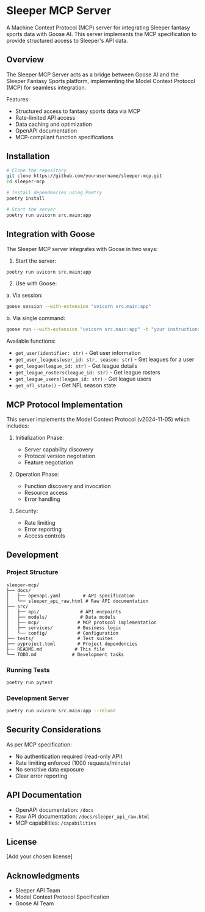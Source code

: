 # Sleeper MCP Server

A Machine Context Protocol (MCP) server for integrating Sleeper fantasy sports data with Goose AI. This server implements the MCP specification to provide structured access to Sleeper's API data.

## Overview

The Sleeper MCP Server acts as a bridge between Goose AI and the Sleeper Fantasy Sports platform, implementing the Model Context Protocol (MCP) for seamless integration.

Features:
- Structured access to fantasy sports data via MCP
- Rate-limited API access
- Data caching and optimization
- OpenAPI documentation
- MCP-compliant function specifications

## Installation

```bash
# Clone the repository
git clone https://github.com/yourusername/sleeper-mcp.git
cd sleeper-mcp

# Install dependencies using Poetry
poetry install

# Start the server
poetry run uvicorn src.main:app
```

## Integration with Goose

The Sleeper MCP server integrates with Goose in two ways:

1. Start the server:
```bash
poetry run uvicorn src.main:app
```

2. Use with Goose:

a. Via session:
```bash
goose session --with-extension "uvicorn src.main:app"
```

b. Via single command:
```bash
goose run --with-extension "uvicorn src.main:app" -t "your instructions"
```

Available functions:
- `get_user(identifier: str)` - Get user information
- `get_user_leagues(user_id: str, season: str)` - Get leagues for a user
- `get_league(league_id: str)` - Get league details
- `get_league_rosters(league_id: str)` - Get league rosters
- `get_league_users(league_id: str)` - Get league users
- `get_nfl_state()` - Get NFL season state

## MCP Protocol Implementation

This server implements the Model Context Protocol (v2024-11-05) which includes:

1. Initialization Phase:
   - Server capability discovery
   - Protocol version negotiation
   - Feature negotiation

2. Operation Phase:
   - Function discovery and invocation
   - Resource access
   - Error handling

3. Security:
   - Rate limiting
   - Error reporting
   - Access controls

## Development

### Project Structure

```
sleeper-mcp/
├── docs/
│   ├── openapi.yaml        # API specification
│   └── sleeper_api_raw.html # Raw API documentation
├── src/
│   ├── api/               # API endpoints
│   ├── models/            # Data models
│   ├── mcp/              # MCP protocol implementation
│   ├── services/         # Business logic
│   └── config/           # Configuration
├── tests/                # Test suites
├── pyproject.toml        # Project dependencies
├── README.md            # This file
└── TODO.md             # Development tasks
```

### Running Tests

```bash
poetry run pytest
```

### Development Server

```bash
poetry run uvicorn src.main:app --reload
```

## Security Considerations

As per MCP specification:
- No authentication required (read-only API)
- Rate limiting enforced (1000 requests/minute)
- No sensitive data exposure
- Clear error reporting

## API Documentation

- OpenAPI documentation: `/docs`
- Raw API documentation: `/docs/sleeper_api_raw.html`
- MCP capabilities: `/capabilities`

## License

[Add your chosen license]

## Acknowledgments

- Sleeper API Team
- Model Context Protocol Specification
- Goose AI Team
